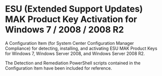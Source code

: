 # ESU (Extended Support Updates) MAK Product Key Activation for Windows 7 / 2008 / 2008 R2

A Configuration Item (for System Center Configuration Manager Compliance) for detecting, installing, and activating ESU MAK Product Keys for Windows 7, Windows Server 2008, and Windows Server 2008 R2.

The Detection and Remediation PowerShell scripts contained in the Configuration Item have been included for reference.

